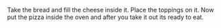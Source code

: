 Take the bread and fill the cheese inside it.
Place the toppings on it.
Now put the pizza inside the oven and after you take it out its ready to eat.